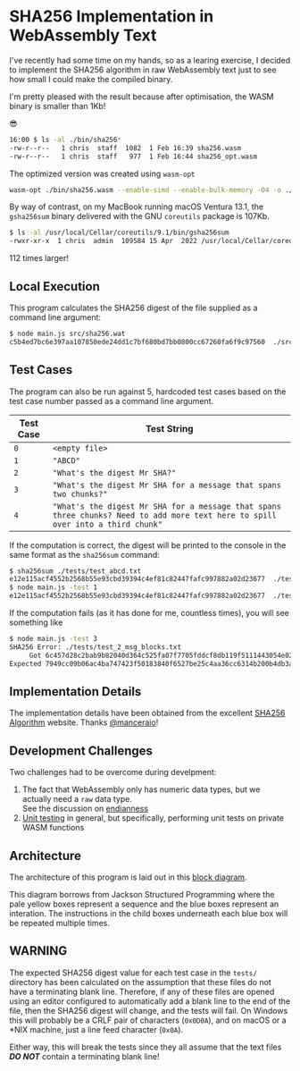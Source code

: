 # SHA256 Implementation in WebAssembly Text

I've recently had some time on my hands, so as a learing exercise, I decided to implement the SHA256 algorithm in raw WebAssembly text just to see how small I could make the compiled binary.

I'm pretty pleased with the result because after optimisation, the WASM binary is smaller than 1Kb!

😎

```bash
16:00 $ ls -al ./bin/sha256*
-rw-r--r--   1 chris  staff  1082  1 Feb 16:39 sha256.wasm
-rw-r--r--   1 chris  staff   977  1 Feb 16:44 sha256_opt.wasm
```

The optimized version was created using `wasm-opt`

```bash
wasm-opt ./bin/sha256.wasm --enable-simd --enable-bulk-memory -O4 -o ./bin/sha256_opt.wasm
```

By way of contrast, on my MacBook running macOS Ventura 13.1, the `gsha256sum` binary delivered with the GNU `coreutils` package is 107Kb.

```bash
$ ls -al /usr/local/Cellar/coreutils/9.1/bin/gsha256sum
-rwxr-xr-x  1 chris  admin  109584 15 Apr  2022 /usr/local/Cellar/coreutils/9.1/bin/gsha256sum
```

112 times larger!

## Local Execution

This program calculates the SHA256 digest of the file supplied as a command line argument:

```bash
$ node main.js src/sha256.wat
c5b4ed7bc6e397aa107850ede24dd1c7bf680bd7bb0800cc67260fa6f9c97560  ./src/sha256.wat
```

## Test Cases

The program can also be run against 5, hardcoded test cases based on the test case number passed as a command line argument.

| Test Case | Test String
|---|---
| `0` | `<empty file>`
| `1` | `"ABCD"`
| `2` | `"What's the digest Mr SHA?"`
| `3` | `"What's the digest Mr SHA for a message that spans two chunks?"`
| `4` | `"What's the digest Mr SHA for a message that spans three chunks? Need to add more text here to spill over into a third chunk"`

If the computation is correct, the digest will be printed to the console in the same format as the `sha256sum` command:

```bash
$ sha256sum ./tests/test_abcd.txt
e12e115acf4552b2568b55e93cbd39394c4ef81c82447fafc997882a02d23677  ./tests/test_abcd.txt
$ node main.js -test 1
e12e115acf4552b2568b55e93cbd39394c4ef81c82447fafc997882a02d23677  ./tests/test_abcd.txt
```

If the computation fails (as it has done for me, countless times), you will see something like

```bash
$ node main.js -test 3
SHA256 Error: ./tests/test_2_msg_blocks.txt
     Got 6c457d28c2bab9b82040d364c525fa07f7705fddcf8db119f5111443054e02bc
Expected 7949cc09b06ac4ba747423f50183840f6527be25c4aa36cc6314b200b4db3a55
```

## Implementation Details

The implementation details have been obtained from the excellent [SHA256 Algorithm](https://sha256algorithm.com/) website.
Thanks [@manceraio](https://twitter.com/manceraio)!

## Development Challenges

Two challenges had to be overcome during develpment:

1. The fact that WebAssembly only has numeric data types, but we actually need a `raw` data type.<br>
See the discussion on [endianness](endianness.md)
1. [Unit testing](./tests/README.md) in general, but specifically, performing unit tests on private WASM functions

## Architecture

The architecture of this program is laid out in this [block diagram](./img/sha256.pdf).

This diagram borrows from Jackson Structured Programming where the pale yellow boxes represent a sequence and the blue boxes represent an interation.
The instructions in the child boxes underneath each blue box will be repeated multiple times.

## WARNING

The expected SHA256 digest value for each test case in the `tests/` directory has been calculated on the assumption that these files do not have a terminating blank line.
Therefore, if any of these files are opened using an editor configured to automatically add a blank line to the end of the file, then the SHA256 digest will change, and the tests will fail.
On Windows this will probably be a CRLF pair of characters (`0x0D0A`), and on macOS or a *NIX machine, just a line feed character (`0x0A`).

Either way, this will break the tests since they all assume that the text files ***DO NOT*** contain a terminating blank line!
